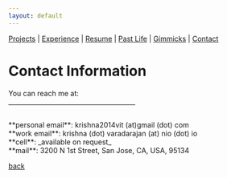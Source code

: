```yaml
---
layout: default
---
```

[Projects](./projects.html) | [Experience](./experience.html) | [Resume](https://github.com/iamvarada/CV-Resume/blob/master/Krishna_Varadarajan__Resume.pdf) | [Past Life](http://pravegaracingvit.herokuapp.com/) | [Gimmicks](./gimmicks.html) | [Contact](./contacts.html)

# Contact Information

You can reach me at:
<hr size="6" width="50%" align="left" color="black">
<br> **personal email**: krishna2014vit (at)gmail (dot) com
<br> **work email**: krishna (dot) varadarajan (at) nio (dot) io
<br> **cell**: _available on request_
<br> **mail**: 3200 N 1st Street, San Jose, CA, USA, 95134

[back](./)